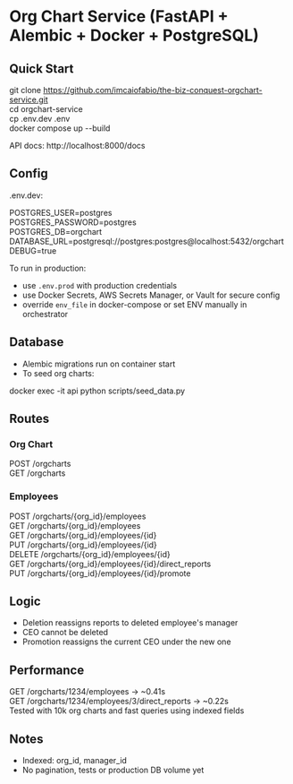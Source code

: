 # Org Chart Service (FastAPI + Alembic + Docker + PostgreSQL)

## Quick Start

git clone https://github.com/imcaiofabio/the-biz-conquest-orgchart-service.git  
cd orgchart-service  
cp .env.dev .env  
docker compose up --build  

API docs: http://localhost:8000/docs

## Config

.env.dev:

POSTGRES_USER=postgres  
POSTGRES_PASSWORD=postgres  
POSTGRES_DB=orgchart  
DATABASE_URL=postgresql://postgres:postgres@localhost:5432/orgchart  
DEBUG=true

To run in production:  
- use `.env.prod` with production credentials  
- use Docker Secrets, AWS Secrets Manager, or Vault for secure config  
- override `env_file` in docker-compose or set ENV manually in orchestrator

## Database

- Alembic migrations run on container start  
- To seed org charts:

docker exec -it api python scripts/seed_data.py

## Routes

### Org Chart
POST /orgcharts  
GET /orgcharts  

### Employees
POST /orgcharts/{org_id}/employees  
GET /orgcharts/{org_id}/employees  
GET /orgcharts/{org_id}/employees/{id}  
PUT /orgcharts/{org_id}/employees/{id}  
DELETE /orgcharts/{org_id}/employees/{id}  
GET /orgcharts/{org_id}/employees/{id}/direct_reports  
PUT /orgcharts/{org_id}/employees/{id}/promote  

## Logic

- Deletion reassigns reports to deleted employee's manager  
- CEO cannot be deleted  
- Promotion reassigns the current CEO under the new one

## Performance

GET /orgcharts/1234/employees → ~0.41s  
GET /orgcharts/1234/employees/3/direct_reports → ~0.22s  
Tested with 10k org charts and fast queries using indexed fields

## Notes

- Indexed: org_id, manager_id  
- No pagination, tests or production DB volume yet  
